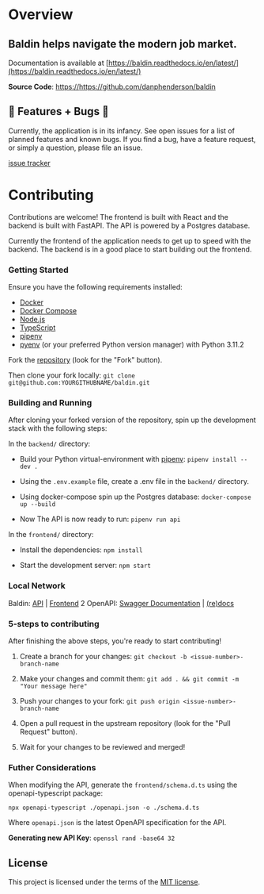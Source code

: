 # Overview

Baldin helps navigate the modern job market.
------

Documentation is available at [https://baldin.readthedocs.io/en/latest/](https://baldin.readthedocs.io/en/latest/)


**Source Code**:  <a href="https://github.com/danphenderson/baldin" target="_blank">https://https://github.com/danphenderson/baldin</a>


## 🚧 Features + Bugs 🚧

Currently, the application is in its infancy. See open issues for a list of planned features and known bugs. If you find a bug, have a feature request, or simply a question, please file an issue.

[issue tracker](https://github.com/danphenderson/baldin/issues)

# Contributing

Contributions are welcome! The frontend is built with React and the backend is built with FastAPI. The API is powered by a Postgres database.

Currently the frontend of the application needs to get up to speed with the backend. The backend is in a good place to start building out the frontend.

### Getting Started

Ensure you have the following requirements installed:

- [Docker](https://docs.docker.com/get-docker/)
- [Docker Compose](https://docs.docker.com/compose/install/)
- [Node.js](https://nodejs.org/en/download/)
- [TypeScript](https://www.typescriptlang.org/download)
- [pipenv](https://pipenv.pypa.io/en/latest/)
- [pyenv](`https://github.com/pyenv/pyenv#installation`) (or your preferred Python version manager) with Python 3.11.2


Fork the [repository](https://github.com/danphenderson) (look for the "Fork" button).

Then clone your fork locally: `git clone git@github.com:YOURGITHUBNAME/baldin.git`


### Building and Running

After cloning your forked version of the repository, spin up the development stack with the following steps:

In the `backend/` directory:

   - Build your Python virtual-environment with [pipenv](https://pipenv.pypa.io/en/latest/): `pipenv install --dev .`

   - Using the `.env.example` file, create a .env file in the `backend/` directory.

   - Using docker-compose spin up the Postgres database: `docker-compose up --build`

   - Now The API is now ready to run: `pipenv run api`

In the `frontend/` directory:

   - Install the dependencies: `npm install`

   - Start the development server: `npm start`

### Local Network

Baldin: [API](http://127.0.0.1:8004) | [Frontend](http://localhost:3000/)
2
OpenAPI: [Swagger Documentation](http://127.0.0.1:8004/docs) | [(re)docs](http://127.0.0.1:8004/redoc)

### 5-steps to contributing

After finishing the above steps, you're ready to start contributing!

1. Create a branch for your changes: `git checkout -b <issue-number>-branch-name`

2. Make your changes and commit them:
   `git add . && git commit -m "Your message here"`

3. Push your changes to your fork:
    `git push origin <issue-number>-branch-name`

4. Open a pull request in the upstream repository (look for the "Pull Request" button).

5. Wait for your changes to be reviewed and merged!

### Futher Considerations

When modifying the API, generate the `frontend/schema.d.ts` using the openapi-typescript package:

`npx openapi-typescript ./openapi.json -o ./schema.d.ts`

Where `openapi.json` is the latest OpenAPI specification for the API.

**Generating new API Key**: `openssl rand -base64 32`

## License
This project is licensed under the terms of the [MIT license](/LICENSE).
